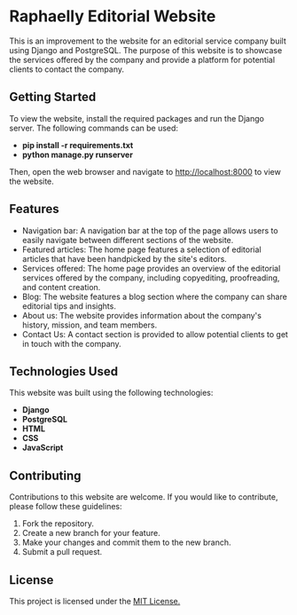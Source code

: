 <h1>Raphaelly Editorial Website</h1>
<p>This is an improvement to the website for an editorial service company built using Django and PostgreSQL. The purpose of this website is to showcase the services offered by the company and provide a platform for potential clients to contact the company.</p>

<h2>Getting Started</h2>
To view the website, install the required packages and run the Django server. The following commands can be used:
<ul>
<li><b>pip install -r requirements.txt</b></li>
<li><b>python manage.py runserver</b></li>
</ul>
<p>Then, open the web browser and navigate to <a href="http://localhost:8000">http://localhost:8000</a> to view the website.</p>

<h2>Features</h2>
<ul>
<li>Navigation bar: A navigation bar at the top of the page allows users to easily navigate between different sections of the website.
  </li>
<li>Featured articles: The home page features a selection of editorial articles that have been handpicked by the site's editors.
  </li>
<li>Services offered: The home page provides an overview of the editorial services offered by the company, including copyediting, proofreading, and content creation.
  </li>
<li>Blog: The website features a blog section where the company can share editorial tips and insights.</li>
<li>About us: The website provides information about the company's history, mission, and team members.
  </li>
<li>Contact Us: A contact section is provided to allow potential clients to get in touch with the company.</li>
</ul>
<h2>Technologies Used</h2>
<p>This website was built using the following technologies:</p>
<ul>
<li><b>Django</b></li>
<li><b>PostgreSQL</b></li>
<li><b>HTML</b></li>
<li><b>CSS</b></li>
<li><b>JavaScript</b></li>
</ul>
<h2>Contributing</h2>
<p>Contributions to this website are welcome. If you would like to contribute, please follow these guidelines:</p>
<ol type = '1'>
<li>Fork the repository.</li>
<li>Create a new branch for your feature.</li>
<li>Make your changes and commit them to the new branch.</li>
<li>Submit a pull request.</li>
</ol>
<h2>License</h2>
  This project is licensed under the <a href="https://opensource.org/license/mit/">MIT License.</a>

